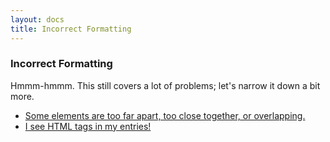 ```yaml
---
layout: docs
title: Incorrect Formatting
---
```


### Incorrect Formatting

Hmmm-hmmm. This still covers a lot of problems; let's narrow it down a bit more.

* [Some elements are too far apart, too close together, or overlapping.](/docs/faq/ask-the-expert/incorrect-spacing.html)
* [I see HTML tags in my entries!](/docs/faq/ask-the-expert/entries-display-html.html)
